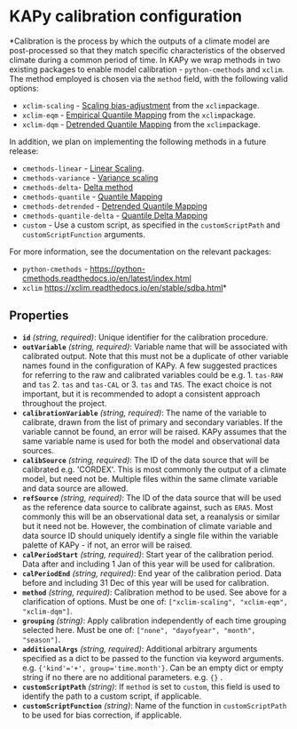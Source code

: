 # KAPy calibration configuration

*Calibration is the process by which the outputs of a climate model are post-processed so that they match specific characteristics of the observed climate during a common period of time. In KAPy we wrap methods in two existing packages to enable model calibration - `python-cmethods` and `xclim`. The method employed is chosen via the `method` field, with the following valid options: 
 * `xclim-scaling` - [Scaling bias-adjustment](https://xclim.readthedocs.io/en/stable/api.html#adjustment-methods) from the `xclim`package.
 * `xclim-eqm` - [Empirical Quantile Mapping](https://xclim.readthedocs.io/en/stable/api.html#adjustment-methods) from the `xclim`package. 
 * `xclim-dqm` - [Detrended Quantile Mapping](https://xclim.readthedocs.io/en/stable/api.html#adjustment-methods) from the `xclim`package. 
  
 In addition, we plan on implementing the following methods in a future release: 
 * `cmethods-linear` - [Linear Scaling](https://python-cmethods.readthedocs.io/en/latest/methods.html#linear-scaling). 
  * `cmethods-variance` - [Variance scaling](https://python-cmethods.readthedocs.io/en/latest/methods.html#variance-scaling) 
  *  `cmethods-delta`- [Delta method](https://python-cmethods.readthedocs.io/en/latest/methods.html#variance-scaling) 
  * `cmethods-quantile` - [Quantile Mapping](https://python-cmethods.readthedocs.io/en/latest/methods.html#quantile-mapping) 
 * `cmethods-detrended` - [Detrended Quantile Mapping](https://python-cmethods.readthedocs.io/en/latest/methods.html#detrended-quantile-mapping) 
 * `cmethods-quantile-delta` - [Quantile Delta Mapping](https://python-cmethods.readthedocs.io/en/latest/methods.html#quantile-delta-mapping) 
 * `custom` - Use a custom script, as specified in the `customScriptPath` and `customScriptFunction` arguments. 
  
  For more information, see the documentation on the relevant packages: 
 * `python-cmethods` - https://python-cmethods.readthedocs.io/en/latest/index.html 
  * `xclim` https://xclim.readthedocs.io/en/stable/sdba.html*

## Properties

- **`id`** *(string, required)*: Unique identifier for the calibration procedure.
- **`outVariable`** *(string, required)*: Variable name that will be associated with calibrated output. Note that this must not be a duplicate of other variable names found in the configuration of KAPy. A few suggested practices for referring to the raw and calibrated variables could be e.g. 1. `tas-RAW` and `tas` 2. `tas` and `tas-CAL` or 3. `tas` and `TAS`. The exact choice is not important, but it is recommended to adopt a consistent approach throughout the project.
- **`calibrationVariable`** *(string, required)*: The name of the variable to calibrate, drawn from the list of primary and secondary variables. If the variable cannot be found, an error will be raised. KAPy assumes that the same variable name is used for both the model and observational data sources.
- **`calibSource`** *(string, required)*: The ID of the data source that will be calibrated e.g.  'CORDEX'. This is most commonly the output of a climate model, but need not be. Multiple files within the same climate variable and data source are allowed.
- **`refSource`** *(string, required)*: The ID of the data source that will be used as the reference  data source to calibrate against, such as `ERA5`. Most commonly this will be an observational data set, a reanalysis or similar but it need not be. However, the combination of climate variable and data source ID should uniquely identify a single file within the variable palette of KAPy - if not, an error will be raised.
- **`calPeriodStart`** *(string, required)*: Start year of the calibration period. Data after and including 1 Jan of this year will be used for calibration.
- **`calPeriodEnd`** *(string, required)*: End year of the calibration period. Data before and including 31 Dec of this year will be used for calibration.
- **`method`** *(string, required)*: Calibration method to be used. See above for a clarification of options. Must be one of: `["xclim-scaling", "xclim-eqm", "xclim-dqm"]`.
- **`grouping`** *(string)*: Apply calibration independently of each time grouping selected here. Must be one of: `["none", "dayofyear", "month", "season"]`.
- **`additionalArgs`** *(string, required)*: Additional arbitrary arguments specified as a dict to be passed to the function via keyword arguments. e.g. `{'kind'='+', group='time.month'}`. Can be an empty dict or empty string if no there are no additional parameters. e.g. `{}` .
- **`customScriptPath`** *(string)*: If `method` is set to `custom`, this field is used to identify the path to a custom script, if applicable.
- **`customScriptFunction`** *(string)*: Name of the function in `customScriptPath` to be used for bias correction,  if applicable.

